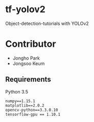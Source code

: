 # tf-yolov2
Object-detection-tutorials with YOLOv2

# Contributor
- Jongho Park
- Jongsoo Keum

## Requirements
Python 3.5
```
numpy==1.15.1
matplotlib==2.0.2
opencv-python==3.3.0.10
tensorflow-gpu == 1.10.1
```
